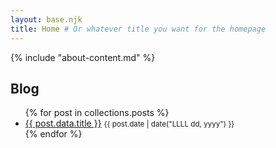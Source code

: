 ```yaml
---
layout: base.njk
title: Home # Or whatever title you want for the homepage
---
```


{% include "about-content.md" %}

<!-- <a class="page-link" href="{{ '/assets/pdf/cv-apr25.pdf' | url }}">CV</a> (Last updated: Apr. 2025) -->

## Blog

<ul class="post-list">
{% for post in collections.posts %}
  <li>
    <a href="{{ post.url }}">{{ post.data.title }}</a>
    <small>{{ post.date | date("LLLL dd, yyyy") }}</small>
  </li>
{% endfor %}
</ul>

